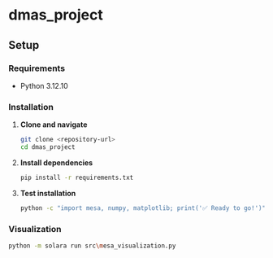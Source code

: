 # dmas_project

## Setup

### Requirements
- Python 3.12.10

### Installation

1. **Clone and navigate**
   ```bash
   git clone <repository-url>
   cd dmas_project
   ```

2. **Install dependencies**
   ```bash
   pip install -r requirements.txt
   ```

3. **Test installation**
   ```bash
   python -c "import mesa, numpy, matplotlib; print('✅ Ready to go!')"
   ```

### Visualization
```bash
python -m solara run src\mesa_visualization.py
```

